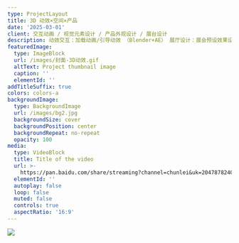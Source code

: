```yaml
---
type: ProjectLayout
title: 3D 动效×空间×产品
date: '2025-03-01'
client: 交互动画 / 视觉元素设计 / 产品外观设计 / 展台设计
description: 动效交互：加载动画/引导动效 （Blender+AE） 展厅设计：展会预设效果设计（对接搭建设计）产品外观：硬件外观设计（对接结构工程师）
featuredImage:
  type: ImageBlock
  url: /images/封面-3D动效.gif
  altText: Project thumbnail image
  caption: ''
  elementId: ''
addTitleSuffix: true
colors: colors-a
backgroundImage:
  type: BackgroundImage
  url: /images/bg2.jpg
  backgroundSize: cover
  backgroundPosition: center
  backgroundRepeat: no-repeat
  opacity: 100
media:
  type: VideoBlock
  title: Title of the video
  url: >-
    https://pan.baidu.com/share/streaming?channel=chunlei&uk=2047878240&fid=1001007629301720&sign=075220ad6cda6e15cf3dab2d67004545a953b68f&timestamp=1742359372&shareid=34372519024&type=M3U8_AUTO_1080&vip=2&jsToken=4F9DB404EF2F5E2331D76A6DB3A299A42C66087538E69B8BD3BEFF09167A37A625C9783D42E18E696A6EA6BF3077AA1C&isplayer=1&check_blue=1&adToken=
  elementId: ''
  autoplay: false
  loop: false
  muted: false
  controls: true
  aspectRatio: '16:9'
---
```

![](https://v.youku.com/video?vid=XNjQ2MjUzMTg3Ng%3D%3D)
